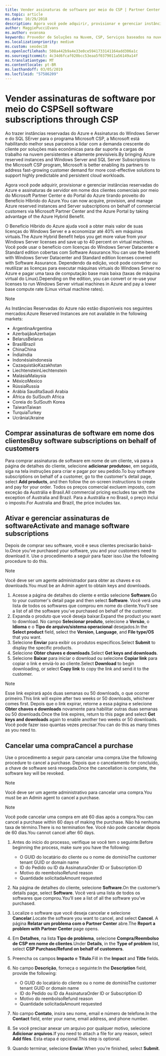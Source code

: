 ```yaml
---
title: Vender assinaturas de software por meio do CSP | Partner Center
ms.topic: article
ms.date: 10/29/2018
description: Agora você pode adquirir, provisionar e gerenciar instâncias reservadas do Azure e assinaturas de servidor em nome dos clientes comerciais por meio do Microsoft Partner Center e do Portal do Azure tirando proveito do Benefício Híbrido do Azure.
author: MaggiePucciEvans
ms.author: evansma
keywords: Provedor de Soluções na Nuvem, CSP, Serviços baseados na nuvem, Azure, Azure RI, Windows Server, SQL Server, assinaturas de software
ms.localizationpriority: medium
ms.custom: seodec18
ms.openlocfilehash: 508a442b9a4e33e0ce5941733141164add306a1c
ms.sourcegitcommit: 4c34d6fcaf020bcc53eaa5f0379011a56149a14f
ms.translationtype: MT
ms.contentlocale: pt-BR
ms.lasthandoff: 03/05/2019
ms.locfileid: "57586209"
---
```

# <a name="sell-software-subscriptions-through-csp"></a><span data-ttu-id="29a15-104">Vender assinaturas de software por meio do CSP</span><span class="sxs-lookup"><span data-stu-id="29a15-104">Sell software subscriptions through CSP</span></span>

<span data-ttu-id="29a15-105">Ao trazer instâncias reservadas do Azure e Assinaturas do Windows Server e do SQL SErver para o programa Microsoft CSP, a Microsoft está habilitando melhor seus parceiros a lidar com a demanda crescente do cliente por soluções mais econômicas para dar suporte a cargas de trabalho na nuvem persistentes e altamente previsíveis.</span><span class="sxs-lookup"><span data-stu-id="29a15-105">By bringing Azure reserved instances and Windows Server and SQL Server Subscriptions to the Microsoft CSP program, Microsoft is better enabling its partners to address fast-growing customer demand for more cost-effective solutions to support highly predictable and persistent cloud workloads.</span></span> 

<span data-ttu-id="29a15-106">Agora você pode adquirir, provisionar e gerenciar instâncias reservadas do Azure e assinaturas de servidor em nome dos clientes comerciais por meio do Microsoft Partner Center e do Portal do Azure tirando proveito do Benefício Híbrido do Azure.</span><span class="sxs-lookup"><span data-stu-id="29a15-106">You can now acquire, provision, and manage Azure reserved instances and Server subscriptions on behalf of commercial customers via Microsoft Partner Center and the Azure Portal by taking advantage of the Azure Hybrid Benefit.</span></span> 

<span data-ttu-id="29a15-107">O Benefício Híbrido do Azure ajuda você a obter mais valor de suas licenças do Windows Server e a economizar até 40% em máquinas virtuais.</span><span class="sxs-lookup"><span data-stu-id="29a15-107">The Azure Hybrid Benefit helps you get more value from your Windows Server licenses and save up to 40 percent on virtual machines.</span></span> <span data-ttu-id="29a15-108">Você pode usar o benefício com licenças do Windows Server Datacenter e Standard edition cobertas com Software Assurance.</span><span class="sxs-lookup"><span data-stu-id="29a15-108">You can use the benefit with Windows Server Datacenter and Standard edition licenses covered with Software Assurance.</span></span> <span data-ttu-id="29a15-109">Dependendo da edição, você pode converter ou reutilizar as licenças para executar máquinas virtuais do Windows Server no Azure e pagar uma taxa de computação base mais baixa (taxas de máquina virtual do Linux).</span><span class="sxs-lookup"><span data-stu-id="29a15-109">Depending on the edition, you can convert or re-use your licenses to run Windows Server virtual machines in Azure and pay a lower base compute rate (Linux virtual machine rates).</span></span>

> [!NOTE]  
> <span data-ttu-id="29a15-110">As Instâncias Reservadas do Azure não estão disponíveis nos seguintes mercados:</span><span class="sxs-lookup"><span data-stu-id="29a15-110">Azure Reserved Instances are not available in the following markets:</span></span>  
> * <span data-ttu-id="29a15-111">Argentina</span><span class="sxs-lookup"><span data-stu-id="29a15-111">Argentina</span></span>
> * <span data-ttu-id="29a15-112">Azerbaijão</span><span class="sxs-lookup"><span data-stu-id="29a15-112">Azerbaijan</span></span>
> * <span data-ttu-id="29a15-113">Belarus</span><span class="sxs-lookup"><span data-stu-id="29a15-113">Belarus</span></span>
> * <span data-ttu-id="29a15-114">Brasil</span><span class="sxs-lookup"><span data-stu-id="29a15-114">Brazil</span></span>
> * <span data-ttu-id="29a15-115">China</span><span class="sxs-lookup"><span data-stu-id="29a15-115">China</span></span>
> * <span data-ttu-id="29a15-116">Índia</span><span class="sxs-lookup"><span data-stu-id="29a15-116">India</span></span>
> * <span data-ttu-id="29a15-117">Indonésia</span><span class="sxs-lookup"><span data-stu-id="29a15-117">Indonesia</span></span>
> * <span data-ttu-id="29a15-118">Cazaquistão</span><span class="sxs-lookup"><span data-stu-id="29a15-118">Kazakhstan</span></span>
> * <span data-ttu-id="29a15-119">Liechtenstein</span><span class="sxs-lookup"><span data-stu-id="29a15-119">Liechtenstein</span></span>
> * <span data-ttu-id="29a15-120">Malásia</span><span class="sxs-lookup"><span data-stu-id="29a15-120">Malaysia</span></span>
> * <span data-ttu-id="29a15-121">México</span><span class="sxs-lookup"><span data-stu-id="29a15-121">Mexico</span></span>
> * <span data-ttu-id="29a15-122">Rússia</span><span class="sxs-lookup"><span data-stu-id="29a15-122">Russia</span></span>
> * <span data-ttu-id="29a15-123">Arábia Saudita</span><span class="sxs-lookup"><span data-stu-id="29a15-123">Saudi Arabia</span></span>
> * <span data-ttu-id="29a15-124">África do Sul</span><span class="sxs-lookup"><span data-stu-id="29a15-124">South Africa</span></span>
> * <span data-ttu-id="29a15-125">Coreia do Sul</span><span class="sxs-lookup"><span data-stu-id="29a15-125">South Korea</span></span>
> * <span data-ttu-id="29a15-126">Taiwan</span><span class="sxs-lookup"><span data-stu-id="29a15-126">Taiwan</span></span>
> * <span data-ttu-id="29a15-127">Turquia</span><span class="sxs-lookup"><span data-stu-id="29a15-127">Turkey</span></span>
> * <span data-ttu-id="29a15-128">Ucrânia</span><span class="sxs-lookup"><span data-stu-id="29a15-128">Ukraine</span></span>

## <a name="buy-software-subscriptions-on-behalf-of-customers"></a><span data-ttu-id="29a15-129">Comprar assinaturas de software em nome dos clientes</span><span class="sxs-lookup"><span data-stu-id="29a15-129">Buy software subscriptions on behalf of customers</span></span>

<span data-ttu-id="29a15-130">Para comprar assinaturas de software em nome de um cliente, vá para a página de detalhes do cliente, selecione **adicionar produtos**e, em seguida, siga na tela instruções para criar e pagar por seu pedido.</span><span class="sxs-lookup"><span data-stu-id="29a15-130">To buy software subscriptions on behalf of a customer, go to the customer's detail page, select **Add products**, and then follow the on-screen instructions to create and pay for your order.</span></span> <span data-ttu-id="29a15-131">Todos os preços comercial excluem imposto, com exceção da Austrália e Brasil.</span><span class="sxs-lookup"><span data-stu-id="29a15-131">All commercial pricing excludes tax with the exception of Australia and Brazil.</span></span> <span data-ttu-id="29a15-132">Para a Austrália e no Brasil, o preço inclui o imposto.</span><span class="sxs-lookup"><span data-stu-id="29a15-132">For Australia and Brazil, the price includes tax.</span></span>


## <a name="activate-and-manage-software-subscriptions"></a><span data-ttu-id="29a15-133">Ativar e gerenciar assinaturas de software</span><span class="sxs-lookup"><span data-stu-id="29a15-133">Activate and manage software subscriptions</span></span>

<span data-ttu-id="29a15-134">Depois de comprar seu software, você e seus clientes precisarão baixá-lo.</span><span class="sxs-lookup"><span data-stu-id="29a15-134">Once you’ve purchased your software, you and your customers need to download it.</span></span> <span data-ttu-id="29a15-135">Use o procedimento a seguir para fazer isso.</span><span class="sxs-lookup"><span data-stu-id="29a15-135">Use the following procedure to do this.</span></span> 

>[!NOTE]
><span data-ttu-id="29a15-136">Você deve ser um agente administrador para obter as chaves e os downloads.</span><span class="sxs-lookup"><span data-stu-id="29a15-136">You must be an Admin agent to obtain keys and downloads.</span></span> 

1. <span data-ttu-id="29a15-137">Acesse a página de detalhes do cliente e então selecione **Software**.</span><span class="sxs-lookup"><span data-stu-id="29a15-137">Go to your customer's detail page and then select **Software**.</span></span> <span data-ttu-id="29a15-138">Você verá uma lista de todos os softwares que comprou em nome do cliente.</span><span class="sxs-lookup"><span data-stu-id="29a15-138">You’ll see a list of all the software you’ve purchased on behalf of the customer.</span></span> 
2.  <span data-ttu-id="29a15-139">Expanda o produto que você deseja baixar.</span><span class="sxs-lookup"><span data-stu-id="29a15-139">Expand the product you want to download.</span></span> <span data-ttu-id="29a15-140">No campo **Selecionar produto**, selecione a **Versão**, o **Idioma** e o **Tipo de arquivo/sistema operacional** desejados.</span><span class="sxs-lookup"><span data-stu-id="29a15-140">In the **Select product** field, select the **Version**, **Language**, and **File type/OS** that you want.</span></span> 
3.  <span data-ttu-id="29a15-141">Selecione **Enviar** para exibir os produtos específicos.</span><span class="sxs-lookup"><span data-stu-id="29a15-141">Select **Submit** to display the specific products.</span></span> 
4.  <span data-ttu-id="29a15-142">Selecione **Obter chaves e downloads**.</span><span class="sxs-lookup"><span data-stu-id="29a15-142">Select **Get keys and downloads**.</span></span> 
5.  <span data-ttu-id="29a15-143">Selecione **Baixar** para iniciar o download ou selecione **Copiar link** para copiar o link e enviá-lo ao cliente.</span><span class="sxs-lookup"><span data-stu-id="29a15-143">Select **Download** to begin downloading, or select **Copy link** to copy the link and send it to the customer.</span></span> 

>[!NOTE]
><span data-ttu-id="29a15-144">Esse link expirará após duas semanas ou 50 downloads, o que ocorrer primeiro.</span><span class="sxs-lookup"><span data-stu-id="29a15-144">This link will expire after two weeks or 50 downloads, whichever comes first.</span></span> <span data-ttu-id="29a15-145">Depois que o link expirar, retorne a essa página e selecione **Obter chaves e downloads** novamente para habilitar outras duas semanas ou 50 downloads.</span><span class="sxs-lookup"><span data-stu-id="29a15-145">Once the link expires, return to this page and select **Get keys and downloads** again to enable another two weeks or 50 downloads.</span></span> <span data-ttu-id="29a15-146">Você pode fazer isso quantas vezes precisar.</span><span class="sxs-lookup"><span data-stu-id="29a15-146">You can do this as many times as you need to.</span></span> 


## <a name="cancel-a-purchase"></a><span data-ttu-id="29a15-147">Cancelar uma compra</span><span class="sxs-lookup"><span data-stu-id="29a15-147">Cancel a purchase</span></span>
<span data-ttu-id="29a15-148">Use o procedimento a seguir para cancelar uma compra.</span><span class="sxs-lookup"><span data-stu-id="29a15-148">Use the following procedure to cancel a purchase.</span></span> <span data-ttu-id="29a15-149">Depois que o cancelamento for concluído, a chave de software será revogada.</span><span class="sxs-lookup"><span data-stu-id="29a15-149">Once the cancellation is complete, the software key will be revoked.</span></span> 

>[!NOTE]
><span data-ttu-id="29a15-150">Você deve ser um agente administrativo para cancelar uma compra.</span><span class="sxs-lookup"><span data-stu-id="29a15-150">You must be an Admin agent to cancel a purchase.</span></span> 

>[!NOTE]
><span data-ttu-id="29a15-151">Você pode cancelar uma compra em até 60 dias após a compra.</span><span class="sxs-lookup"><span data-stu-id="29a15-151">You can cancel a purchase within 60 days of making the purchase.</span></span> <span data-ttu-id="29a15-152">Não há nenhuma taxa de término.</span><span class="sxs-lookup"><span data-stu-id="29a15-152">There is no termination fee.</span></span> <span data-ttu-id="29a15-153">Você não pode cancelar depois de 60 dias.</span><span class="sxs-lookup"><span data-stu-id="29a15-153">You cannot cancel after 60 days.</span></span> 

1.  <span data-ttu-id="29a15-154">Antes do início do processo, verifique se você tem o seguinte:</span><span class="sxs-lookup"><span data-stu-id="29a15-154">Before beginning the process, make sure you have the following:</span></span> 
    -   <span data-ttu-id="29a15-155">O GUID do locatário do cliente ou o nome de domínio</span><span class="sxs-lookup"><span data-stu-id="29a15-155">The customer tenant GUID or domain name</span></span>
    -   <span data-ttu-id="29a15-156">ID do Pedido ou ID da Assinatura</span><span class="sxs-lookup"><span data-stu-id="29a15-156">Order ID or Subscription ID</span></span>
    -   <span data-ttu-id="29a15-157">Motivo do reembolso</span><span class="sxs-lookup"><span data-stu-id="29a15-157">Refund reason</span></span>
    -   <span data-ttu-id="29a15-158">Quantidade solicitada</span><span class="sxs-lookup"><span data-stu-id="29a15-158">Amount requested</span></span>

2.  <span data-ttu-id="29a15-159">Na página de detalhes do cliente, selecione **Software**.</span><span class="sxs-lookup"><span data-stu-id="29a15-159">On the customer’s details page, select **Software**.</span></span> <span data-ttu-id="29a15-160">Você verá uma lista de todos os softwares que comprou.</span><span class="sxs-lookup"><span data-stu-id="29a15-160">You’ll see a list of all the software you’ve purchased.</span></span> 

3.  <span data-ttu-id="29a15-161">Localize o software que você deseja cancelar e selecione **Cancelar**.</span><span class="sxs-lookup"><span data-stu-id="29a15-161">Locate the software you want to cancel, and select **Cancel**.</span></span> <span data-ttu-id="29a15-162">A página **Relatar um problema com o Partner Center** abre.</span><span class="sxs-lookup"><span data-stu-id="29a15-162">The **Report a problem with Partner Center** page opens.</span></span> 

4.  <span data-ttu-id="29a15-163">Em **Detalhes**, na lista **Tipo de problema**, selecione **Compra/Reembolso de CSP em nome de clientes**.</span><span class="sxs-lookup"><span data-stu-id="29a15-163">Under **Details**, in the **Type of problem** list, select **CSP Purchase/Refund on behalf of customers**.</span></span>

5.  <span data-ttu-id="29a15-164">Preencha os campos **Impacto** e **Título**.</span><span class="sxs-lookup"><span data-stu-id="29a15-164">Fill in the **Impact** and **Title** fields.</span></span> 

6.  <span data-ttu-id="29a15-165">No campo **Descrição**, forneça o seguinte:</span><span class="sxs-lookup"><span data-stu-id="29a15-165">In the **Description** field, provide the following:</span></span> 
    -   <span data-ttu-id="29a15-166">O GUID do locatário do cliente ou o nome de domínio</span><span class="sxs-lookup"><span data-stu-id="29a15-166">The customer tenant GUID or domain name</span></span>
    -   <span data-ttu-id="29a15-167">ID do Pedido ou ID da Assinatura</span><span class="sxs-lookup"><span data-stu-id="29a15-167">Order ID or Subscription ID</span></span>
    -   <span data-ttu-id="29a15-168">Motivo do reembolso</span><span class="sxs-lookup"><span data-stu-id="29a15-168">Refund reason</span></span>
    -   <span data-ttu-id="29a15-169">Quantidade solicitada</span><span class="sxs-lookup"><span data-stu-id="29a15-169">Amount requested</span></span>

7.  <span data-ttu-id="29a15-170">No campo **Contato**, insira seu nome, email e número de telefone.</span><span class="sxs-lookup"><span data-stu-id="29a15-170">In the **Contact** field, enter your name, email address, and phone number.</span></span> 

8.  <span data-ttu-id="29a15-171">Se você precisar anexar um arquivo por qualquer motivo, selecione **Adicionar arquivos**.</span><span class="sxs-lookup"><span data-stu-id="29a15-171">If you need to attach a file for any reason, select **Add files**.</span></span> <span data-ttu-id="29a15-172">Esta etapa é opcional.</span><span class="sxs-lookup"><span data-stu-id="29a15-172">This step is optional.</span></span> 

9.  <span data-ttu-id="29a15-173">Quando terminar, selecione **Enviar**.</span><span class="sxs-lookup"><span data-stu-id="29a15-173">When you’re finished, select **Submit**.</span></span>
